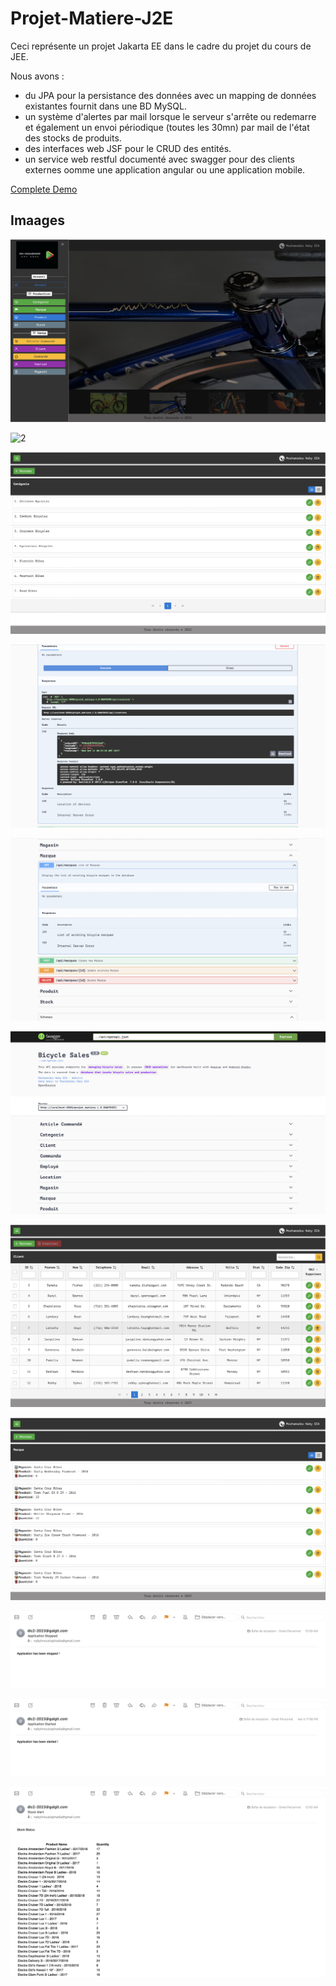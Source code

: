# Projet-Matiere-J2E

Ceci représente un projet Jakarta EE dans le cadre du projet du cours de JEE.

Nous avons :
* du JPA pour la persistance des données avec un mapping de données existantes fournit dans une BD MySQL.
* un système d'alertes par mail lorsque le serveur s'arrête ou redemarre et également un envoi périodique (toutes les 30mn) par mail de l'état des stocks de produits.
* des interfaces web JSF pour le CRUD des entités.
* un service web restful documenté avec swagger pour des clients externes oomme une application angular ou une application mobile.

[Complete Demo](https://drive.google.com/file/d/1rU75WlSSbSN83gdDAUZ_i9IrBZ0G9m9o/view?usp=share_link) 

## Imaages

![1](images/1.png)

![2](images/2.png)

![3](images/3.png)

![4](images/4.png)

![5](images/5.png)

![6](images/6.png)

![7](images/7.png)

![8](images/8.png)

![9](images/9.png)

![10](images/10.png)

![11](images/11.png)
